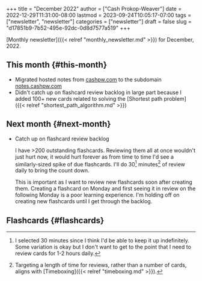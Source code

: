 +++
title = "December 2022"
author = ["Cash Prokop-Weaver"]
date = 2022-12-29T11:31:00-08:00
lastmod = 2023-09-24T10:05:17-07:00
tags = ["newsletter", "newsletter"]
categories = ["newsletter"]
draft = false
slug = "d17851b9-7b52-495e-92dc-0d8d7577a519"
+++

[Monthly newsletter]({{< relref "monthly_newsletter.md" >}}) for December, 2022.


## This month {#this-month}

-   Migrated hosted notes from [cashpw.com](http://cashpw.com) to the subdomain [notes.cashpw.com](http://notes.cashpw.com)
-   Didn't catch up on flashcard review backlog in large part because I added 100+ new cards related to solving the [Shortest path problem]({{< relref "shortest_path_algorithm.md" >}})


## Next month {#next-month}

-   Catch up on flashcard review backlog

    I have &gt;200 outstanding flashcards. Reviewing them all at once wouldn't just hurt now, it would hurt forever as from time to time I'd see a similarly-sized spike of due flashcards. I'll do 30[^fn:1] minutes[^fn:2] of review daily to bring the count down.

    This is important as I want to review new flashcards soon after creating them. Creating a flashcard on Monday and first seeing it in review on the following Monday is a poor learning experience. I'm holding off on creating new flashcards until I get through the backlog.


## Flashcards {#flashcards}

[^fn:1]: I selected 30 minutes since I think I'd be able to keep it up indefinitely. Some variation is okay but I don't want to get to the point that I need to review cards for 1-2 hours daily.
[^fn:2]: Targeting a length of time for reviews, rather than a number of cards, aligns with [Timeboxing]({{< relref "timeboxing.md" >}}).